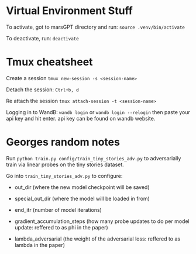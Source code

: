 # Virtual Environment Stuff
To activate, got to marsGPT directory and run:
`source .venv/bin/activate`

To deactivate, run:
`deactivate`


# Tmux cheatsheet
Create a session
`tmux new-session -s <session-name>`

Detach the session:
`Ctrl+b, d`

Re attach the session
`tmux attach-session -t <session-name>`

Logging in to WandB:
`wandb login` or `wandb login --relogin`
then paste your api key and hit enter. api key can be found on wandb website.


# Georges random notes
Run `python train.py config/train_tiny_stories_adv.py` to adversarially train via linear probes on the tiny stories dataset.

Go into `train_tiny_stories_adv.py` to configure:
- out_dir (where the new model checkpoint will be saved)
- special_out_dir (where the model will be loaded in from)

- end_itr (number of model iterations)
- gradient_accumulation_steps (how many probe updates to do per model update: reffered to as phi in the paper)
- lambda_adversarial (the weight of the adversarial loss: reffered to as lambda in the paper)